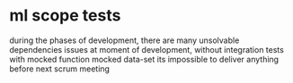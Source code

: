 # ml scope tests

during the phases of development, there are many unsolvable dependencies issues at moment of development, without 
   integration tests with
      mocked function
      mocked data-set
its impossible to deliver anything before next scrum meeting      
